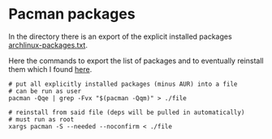 # Pacman packages

In the directory there is an export of the explicit installed packages [archlinux-packages.txt](archlinux-packages.txt).

Here the commands to export the list of packages and to eventually reinstall them which I found [here](https://bbs.archlinux.org/viewtopic.php?pid=735455#p735455).

```
# put all explicitly installed packages (minus AUR) into a file
# can be run as user
pacman -Qqe | grep -Fvx "$(pacman -Qqm)" > ./file

# reinstall from said file (deps will be pulled in automatically)
# must run as root
xargs pacman -S --needed --noconfirm < ./file
```
